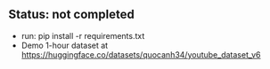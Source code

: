## Status: not completed ##
- run: pip install -r requirements.txt
- Demo 1-hour dataset at https://huggingface.co/datasets/quocanh34/youtube_dataset_v6
